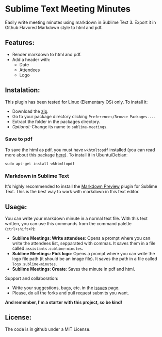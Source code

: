 # Sublime Text Meeting Minutes

Easily write meeting minutes using markdown in Sublime Text 3. Export it in Github Flavored Markdown style to html and pdf.

## Features:

- Render markdown to html and pdf.
- Add a header with:
    + Date
    + Attendees
    + Logo

## Instalation:

This plugin has been tested for Linux (Elementary OS) only. To install it:
- Download the [zip](https://github.com/Txarli/sublimetext-meeting-minutes/archive/master.zip).
- Go to your package directory clicking ``Preferences/Browse Packages...``.
- Extract the folder in the packages directory.
- *Optional:* Change its name to ``sublime-meetings``.

### Save to pdf

To save the html as pdf, you must have ``wkhtmltopdf`` installed (you can read more about this package [here](http://wkhtmltopdf.org/)). To install it in Ubuntu/Debian:

    sudo apt-get install wkhtmltopdf

### Markdown in Sublime Text

It's highly recommended to install the [Markdown Preview](https://github.com/revolunet/sublimetext-markdown-preview) plugin for Sublime Text. This is the best way to work with markdown in this text editor.

## Usage:

You can write your markdown minute in a normal text file. With this text written, you can use this commands from the command palette (``ctrl+shift+P``):

- **Sublime Meetings: Write attendees**: Opens a prompt where you can write the attendees list, sepparated with commas. It saves them in a file called ``assistants.sublime-minutes``.
- **Sublime Meetings: Pick logo**: Opens a prompt where you can write the logo file path (it should be an image file). It saves the path in a file called ``logo.sublime-minutes``.
- **Sublime Meetings: Create**: Saves the minute in pdf and html.

Support and collaboration:
- Write your suggestions, bugs, etc. in the [issues](https://github.com/Txarli/sublimetext-meeting-minutes/issues) page.
- Please, do all the forks and pull request submits you want.

**And remember, I'm a starter with this project, so be kind!**

## License:
The code is in github under a MIT License.
